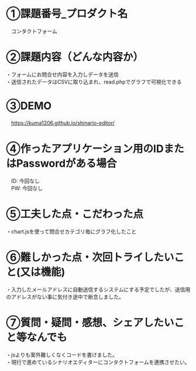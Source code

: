 # ①課題番号_プロダクト名
　コンタクトフォーム

# ②課題内容（どんな内容か）
・フォームにお問合せ内容を入力しデータを送信  
・送信されたデータはCSVに取り込まれ、read.phpでグラフで可視化できる  

# ③DEMO
　https://kuma1206.github.io/shinario-editor/

# ④作ったアプリケーション用のIDまたはPasswordがある場合
　ID: 今回なし  
　PW: 今回なし  

# ⑤工夫した点・こだわった点
・chart.jsを使って問合せカテゴリ毎にグラフ化したこと  

# ⑥難しかった点・次回トライしたいこと(又は機能)
・入力したメールアドレスに自動送信するシステムにする予定でしたが、送信用のアドレスがない事に気付き途中で断念しました。

# ⑦質問・疑問・感想、シェアしたいこと等なんでも
・jsよりも案外難しくなくコードを書けました。  
・現行で進めているシナリオエディターにコンタクトフォームを連携させたい。